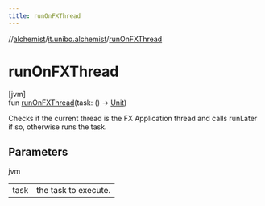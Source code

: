 ```yaml
---
title: runOnFXThread
---
```

//[alchemist](../../index.html)/[it.unibo.alchemist](index.html)/[runOnFXThread](run-on-f-x-thread.html)



# runOnFXThread



[jvm]\
fun [runOnFXThread](run-on-f-x-thread.html)(task: () -> [Unit](https://kotlinlang.org/api/latest/jvm/stdlib/kotlin/-unit/index.html))



Checks if the current thread is the FX Application thread and calls runLater if so, otherwise runs the task.



## Parameters


jvm

| | |
|---|---|
| task | the task to execute. |




